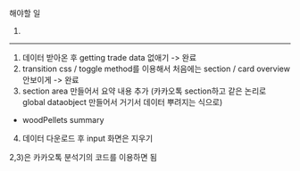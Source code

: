 해야할 일

1.

---

1. 데이터 받아온 후 getting trade data 없애기 -> 완료
2. transition css / toggle method를 이용해서 처음에는 section / card overview 안보이게 -> 완료
3. section area 만들어서 요약 내용 추가 (카카오톡 section하고 같은 논리로 global dataobject 만들어서 거기서 데이터 뿌려지는 식으로)

- woodPellets summary

4. 데이터 다운로드 후 input 화면은 지우기

2,3)은 카카오톡 분석기의 코드를 이용하면 됨
